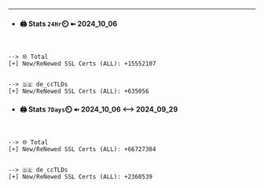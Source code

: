 

---
- #### 🖨️ **Stats** `24Hr`⏲️ ➼ 2024_10_06
```console


--> 🌐 Total
[+] New/ReNewed SSL Certs (ALL): +15552107


--> 🇩🇪 de_ccTLDs
[+] New/ReNewed SSL Certs (ALL): +635056

```

- #### 🖨️ **Stats** `7Days`⏲️ ➼ 2024_10_06 <--> 2024_09_29
```console


--> 🌐 Total
[+] New/ReNewed SSL Certs (ALL): +66727384


--> 🇩🇪 de_ccTLDs
[+] New/ReNewed SSL Certs (ALL): +2360539

```

